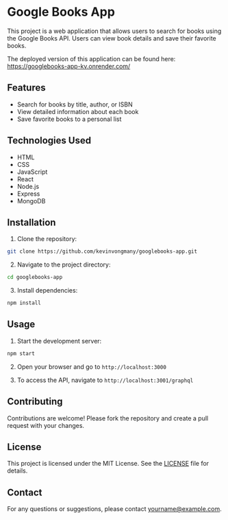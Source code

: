 # Google Books App

This project is a web application that allows users to search for books using the Google Books API. Users can view book details and save their favorite books.

The deployed version of this application can be found here: https://googlebooks-app-kv.onrender.com/

## Features

- Search for books by title, author, or ISBN
- View detailed information about each book
- Save favorite books to a personal list

## Technologies Used

- HTML
- CSS
- JavaScript
- React
- Node.js
- Express
- MongoDB

## Installation

1. Clone the repository:
  ```sh
  git clone https://github.com/kevinvongmany/googlebooks-app.git
  ```
2. Navigate to the project directory:
  ```sh
  cd googlebooks-app
  ```
3. Install dependencies:
  ```sh
  npm install
  ```

## Usage

1. Start the development server:
  ```sh
  npm start
  ```
2. Open your browser and go to `http://localhost:3000`

3. To access the API, navigate to `http://localhost:3001/graphql`

## Contributing

Contributions are welcome! Please fork the repository and create a pull request with your changes.

## License

This project is licensed under the MIT License. See the [LICENSE](LICENSE) file for details.

## Contact

For any questions or suggestions, please contact [yourname@example.com](mailto:yourname@example.com).
